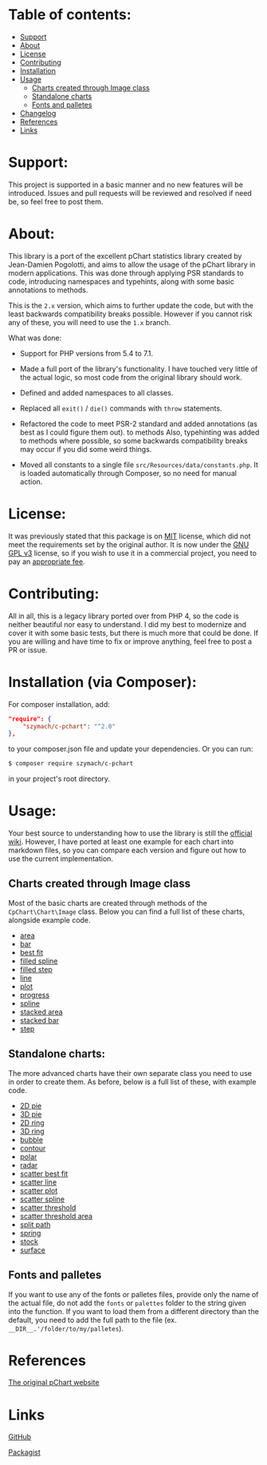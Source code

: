 Table of contents:
==================
* [Support](#support)
* [About](#about)
* [License](#license)
* [Contributing](#contributing)
* [Installation](#installation-via-composer)
* [Usage](#usage)
    - [Charts created through Image class](#charts-created-through-image-class)
    - [Standalone charts](#standalone-charts)
    - [Fonts and palletes](#fonts-and-palletes)
* [Changelog](#changelog)
* [References](#references)
* [Links](#links)

Support:
========

This project is supported in a basic manner and no new features will be introduced.
Issues and pull requests will be reviewed and resolved if need be, so feel free
to post them.

About:
======

This library is a port of the excellent pChart statistics library created by Jean-Damien Pogolotti,
and aims to allow the usage of the pChart library in modern applications. This was
done through applying PSR standards to code, introducing namespaces and typehints,
along with some basic annotations to methods.

This is the `2.x` version, which aims to further update the code, but with the least
backwards compatibility breaks possible. However if you cannot risk any of these,
you will need to use the `1.x` branch.

What was done:

- Support for PHP versions from 5.4 to 7.1.

- Made a full port of the library's functionality. I have touched very little of
the actual logic, so most code from the original library should work.

- Defined and added namespaces to all classes.

- Replaced all `exit()` / `die()` commands with `throw` statements.

- Refactored the code to meet PSR-2 standard and added annotations (as best as I could figure them out).
to methods Also, typehinting was added to methods where possible, so some backwards compatibility breaks
may occur if you did some weird things.

- Moved all constants to a single file `src/Resources/data/constants.php`. It is loaded automatically
through Composer, so no need for manual action.

License:
========

It was previously stated that this package is on [MIT](https://opensource.org/licenses/MIT) license,
which did not meet the requirements set by the original author. It is now under the
[GNU GPL v3](http://www.gnu.org/licenses/gpl-3.0.html) license, so if you wish to
use it in a commercial project, you need to pay an [appropriate fee](http://www.pchart.net/license).

Contributing:
=============

All in all, this is a legacy library ported over from PHP 4, so the code is neither
beautiful nor easy to understand. I did my best to modernize and cover it with
some basic tests, but there is much more that could be done. If you are willing and
have time to fix or improve anything, feel free to post a PR or issue.

Installation (via Composer):
============================

For composer installation, add:

```json
"require": {
    "szymach/c-pchart": "^2.0"
},
```

to your composer.json file and update your dependencies. Or you can run:

```sh
$ composer require szymach/c-pchart
```

in your project's root directory.

Usage:
======

Your best source to understanding how to use the library is still the [official wiki](http://wiki.pchart.net/).
However, I have ported at least one example for each chart into markdown files,
so you can compare each version and figure out how to use the current implementation.

Charts created through Image class
---------------------------------------

Most of the basic charts are created through methods of the `CpChart\Chart\Image`
class. Below you can find a full list of these charts, alongside example code.

- [area](examples/area.md)
- [bar](examples/bar.md)
- [best fit](examples/best_fit.md)
- [filled spline](examples/filled_spline.md)
- [filled step](examples/filled_step.md)
- [line](examples/line.md)
- [plot](examples/plot.md)
- [progress](examples/progress.md)
- [spline](examples/spline.md)
- [stacked area](examples/stacked_area.md)
- [stacked bar](examples/stacked_bar.md)
- [step](examples/step.md)

Standalone charts:
------------------------------------

The more advanced charts have their own separate class you need to use in order
to create them. As before, below is a full list of these, with example code.

- [2D pie](examples/2d_pie.md)
- [3D pie](examples/3d_pie.md)
- [2D ring](examples/2d_ring.md)
- [3D ring](examples/3d_ring.md)
- [bubble](examples/bubble.md)
- [contour](examples/contour.md)
- [polar](examples/polar.md)
- [radar](examples/radar.md)
- [scatter best fit](examples/scatter_best_fit.md)
- [scatter line](examples/scatter_line.md)
- [scatter plot](examples/scatter_plot.md)
- [scatter spline](examples/scatter_spline.md)
- [scatter threshold](examples/scatter_threshold.md)
- [scatter threshold area](examples/scatter_threshold_area.md)
- [split path](examples/split_path.md)
- [spring](examples/spring.md)
- [stock](examples/stock.md)
- [surface](examples/surface.md)

Fonts and palletes
------------------

If you want to use any of the fonts or palletes files, provide only
the name of the actual file, do not add the `fonts` or `palettes` folder to the
string given into the function. If you want to load them from a different directory
than the default, you need to add the full path to the file (ex. `__DIR__.'/folder/to/my/palletes`).

References
==========
[The original pChart website](http://www.pchart.net/)

Links
=====

[GitHub](https://github.com/szymach/c-pchart)

[Packagist](https://packagist.org/packages/szymach/c-pchart)
